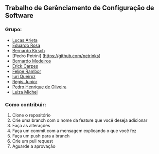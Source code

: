 ## Trabalho de Gerênciamento de Configuração de Software

### Grupo:
- [Lucas Arieta](https://github.com/lucasarieta)
- [Eduardo Rosa](https://github.com/notsnots)
- [Bernardo Kirsch](https://github.com/kirschzao)  
- [Pedro Petrini] (https://github.com/petrinks)
- [Bernardo Medeiros](https://github.com/BernardoLykawka)
- [Erick Carpes](https://github.com/erickcarpes)
- [Felipe Rambor](https://github.com/felipeprambor)
- [Iuri Queiroz](https://github.com/IuriQueirozz)
- [Regis Junior](https://github.com/regisamxjr)
- [Pedro Henrique de Oliveira](https://github.com/deoliveiraph)
- [Luiza Michel](https://github.com/lu4mic)


### Como contribuir:
1. Clone o repositório
2. Crie uma branch com o nome da feature que você deseja adicionar
3. Faça as alterações
4. Faça um commit com a mensagem explicando o que você fez
5. Faça um push para a branch
6. Crie um pull request
7. Aguarde a aprovação
